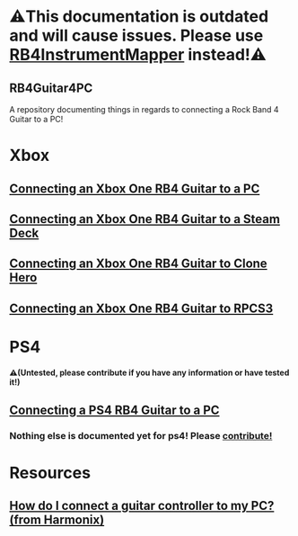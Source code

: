 # ⚠️This documentation is outdated and will cause issues. Please use [RB4InstrumentMapper](https://github.com/TheNathannator/RB4InstrumentMapper) instead!⚠️
## RB4Guitar4PC
A repository documenting things in regards to connecting a Rock Band 4 Guitar to a PC!

# Xbox
## [Connecting an Xbox One RB4 Guitar to a PC](Xbox/connecting.md)
## [Connecting an Xbox One RB4 Guitar to a Steam Deck](Xbox/deck_connecting.md)
## [Connecting an Xbox One RB4 Guitar to Clone Hero](Xbox/clonehero.md)
## [Connecting an Xbox One RB4 Guitar to RPCS3](Xbox/rpcs3.md)

# PS4
#### ⚠(Untested, please contribute if you have any information or have tested it!)
## [Connecting a PS4 RB4 Guitar to a PC](ps4/connecting.md)
### Nothing else is documented yet for ps4! Please [contribute!](https://github.com/qfoxb/RB4Guitar4PC/pulls)

# Resources
## [How do I connect a guitar controller to my PC? (from Harmonix)](https://harmonix.zendesk.com/hc/en-us/articles/115004674127-How-do-I-connect-a-guitar-controller-to-my-PC-)
